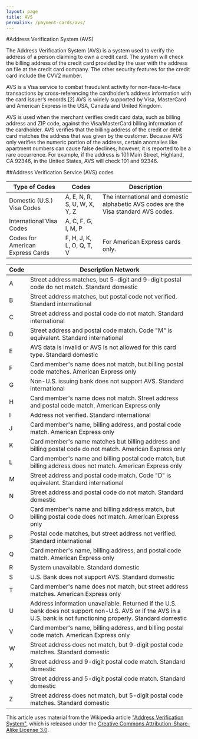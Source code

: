 ```yaml
---
layout: page
title: AVS
permalink: /payment-cards/avs/
---
```


#Address Verification System (AVS)

The Address Verification System (AVS) is a system used to verify the address of a person claiming to own a credit card. The system will check the billing address of the credit card provided by the user with the address on file at the credit card company. The other security features for the credit card include the CVV2 number.

AVS is a Visa service to combat fraudulent activity for non-face-to-face transactions by cross-referencing the cardholder’s address information with the card issuer’s records.[2] AVS is widely supported by Visa, MasterCard and American Express in the USA, Canada and United Kingdom.

AVS is used when the merchant verifies credit card data, such as billing address and ZIP code, against the Visa/MasterCard billing information of the cardholder. AVS verifies that the billing address of the credit or debit card matches the address that was given by the customer. Because AVS only verifies the numeric portion of the address, certain anomalies like apartment numbers can cause false declines; however, it is reported to be a rare occurrence. For example, if the address is 101 Main Street, Highland, CA 92346, in the United States, AVS will check 101 and 92346. 

##Address Verification Service (AVS) codes

| Type of Codes   |  Codes | Description  |
|---|---|---|
|  Domestic (U.S.) Visa Codes | A, E, N, R, S, U, W, X, Y, Z  | The international and domestic alphabetic AVS codes are the Visa standard AVS codes.  |
| International Visa Codes  | A, C, F, G, I, M, P  |   |
| Codes for American Express Cards  | F, H, J, K, L, O, Q, T, V  |   For American Express cards only.|

| Code  | Description Network  |
|---|---|
|A	|Street address matches, but 5-digit and 9-digit postal code do not match.	Standard domestic
|B	|Street address matches, but postal code not verified.	Standard international
|C	|Street address and postal code do not match.	Standard international
|D	|Street address and postal code match. Code "M" is equivalent.	Standard international
|E	|AVS data is invalid or AVS is not allowed for this card type.	Standard domestic
|F	|Card member's name does not match, but billing postal code matches.	American Express only
|G	|Non-U.S. issuing bank does not support AVS.	Standard international
|H	|Card member's name does not match. Street address and postal code match.	American Express only
|I	|Address not verified.	Standard international
|J	|Card member's name, billing address, and postal code match.	American Express only
|K	|Card member's name matches but billing address and billing postal code do not match.	American Express only
|L	|Card member's name and billing postal code match, but billing address does not match.	American Express only
|M	|Street address and postal code match. Code "D" is equivalent.	Standard international
|N	|Street address and postal code do not match.	Standard domestic
|O	|Card member's name and billing address match, but billing postal code does not match.	American Express only
|P	|Postal code matches, but street address not verified.	Standard international
|Q	|Card member's name, billing address, and postal code match.	American Express only
|R	|System unavailable.	Standard domestic
|S	|U.S. Bank does not support AVS.	Standard domestic
|T	|Card member's name does not match, but street address matches.	American Express only
|U	|Address information unavailable. Returned if the U.S. bank does not support non-U.S. AVS or if the AVS in a U.S. bank is not functioning properly.	Standard domestic
|V	|Card member's name, billing address, and billing postal code match.	American Express only
|W	|Street address does not match, but 9-digit postal code matches.	Standard domestic
|X	|Street address and 9-digit postal code match.	Standard domestic
|Y	|Street address and 5-digit postal code match.	Standard domestic
|Z	|Street address does not match, but 5-digit postal code matches.	Standard domestic

This article uses material from the Wikipedia article <a href="http://en.wikipedia.org/wiki/Address_Verification_System">"Address Verification System"</a>, which is released under the <a href="http://creativecommons.org/licenses/by-sa/3.0/">Creative Commons Attribution-Share-Alike License 3.0</a>.

